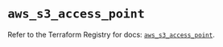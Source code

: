 # `aws_s3_access_point`

Refer to the Terraform Registry for docs: [`aws_s3_access_point`](https://registry.terraform.io/providers/hashicorp/aws/3.76.1/docs/resources/s3_access_point).
